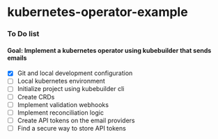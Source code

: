 # kubernetes-operator-example

### To Do list
#### Goal: Implement a kubernetes operator using kubebuilder that sends emails 

- [x] Git and local development configuration 
- [ ] Local kubernetes environment
- [ ] Initialize project using kubebuilder cli 
- [ ] Create CRDs 
- [ ] Implement validation webhooks 
- [ ] Implement reconciliation logic 
- [ ] Create API tokens on the email providers 
- [ ] Find a secure way to store API tokens 